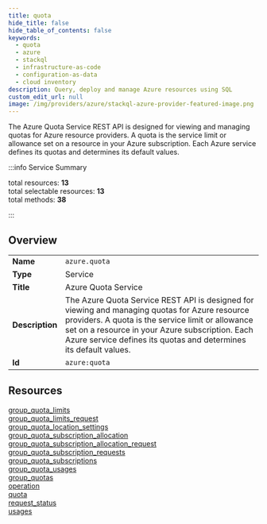 ```yaml
---
title: quota
hide_title: false
hide_table_of_contents: false
keywords:
  - quota
  - azure
  - stackql
  - infrastructure-as-code
  - configuration-as-data
  - cloud inventory
description: Query, deploy and manage Azure resources using SQL
custom_edit_url: null
image: /img/providers/azure/stackql-azure-provider-featured-image.png
---
```


The Azure Quota Service REST API is designed for viewing and managing quotas for Azure resource providers. A quota is the service limit or allowance set on a resource in your Azure subscription. Each Azure service defines its quotas and determines its default values.  
    
:::info Service Summary

<div class="row">
<div class="providerDocColumn">
<span>total resources:&nbsp;<b>13</b></span><br />
<span>total selectable resources:&nbsp;<b>13</b></span><br />
<span>total methods:&nbsp;<b>38</b></span><br />
</div>
</div>

:::

## Overview
<table><tbody>
<tr><td><b>Name</b></td><td><code>azure.quota</code></td></tr>
<tr><td><b>Type</b></td><td>Service</td></tr>
<tr><td><b>Title</b></td><td>Azure Quota Service</td></tr>
<tr><td><b>Description</b></td><td>The Azure Quota Service REST API is designed for viewing and managing quotas for Azure resource providers. A quota is the service limit or allowance set on a resource in your Azure subscription. Each Azure service defines its quotas and determines its default values.</td></tr>
<tr><td><b>Id</b></td><td><code>azure:quota</code></td></tr>
</tbody></table>

## Resources
<div class="row">
<div class="providerDocColumn">
<a href="/providers/azure/quota/group_quota_limits/">group_quota_limits</a><br />
<a href="/providers/azure/quota/group_quota_limits_request/">group_quota_limits_request</a><br />
<a href="/providers/azure/quota/group_quota_location_settings/">group_quota_location_settings</a><br />
<a href="/providers/azure/quota/group_quota_subscription_allocation/">group_quota_subscription_allocation</a><br />
<a href="/providers/azure/quota/group_quota_subscription_allocation_request/">group_quota_subscription_allocation_request</a><br />
<a href="/providers/azure/quota/group_quota_subscription_requests/">group_quota_subscription_requests</a><br />
<a href="/providers/azure/quota/group_quota_subscriptions/">group_quota_subscriptions</a><br />
</div>
<div class="providerDocColumn">
<a href="/providers/azure/quota/group_quota_usages/">group_quota_usages</a><br />
<a href="/providers/azure/quota/group_quotas/">group_quotas</a><br />
<a href="/providers/azure/quota/operation/">operation</a><br />
<a href="/providers/azure/quota/quota/">quota</a><br />
<a href="/providers/azure/quota/request_status/">request_status</a><br />
<a href="/providers/azure/quota/usages/">usages</a><br />
</div>
</div>
